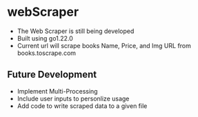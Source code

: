 # webScraper
 
- The Web Scraper is still being developed
- Built using go1.22.0
- Current url will scrape books Name, Price, and Img URL from books.toscrape.com

## Future Development

- Implement Multi-Processing
- Include user inputs to personlize usage
- Add code to write scraped data to a given file